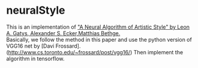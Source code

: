 # neuralStyle
This is an implementation of ["A Neural Algorithm of Artistic Style" by Leon A. Gatys, Alexander S. Ecker,Matthias Bethge.](https://arxiv.org/abs/1508.06576)   
Basically, we follow the method in this paper and use the python version of VGG16 net by [Davi Frossard].(http://www.cs.toronto.edu/~frossard/post/vgg16/)
Then implement the algorithm in tensorflow. 





